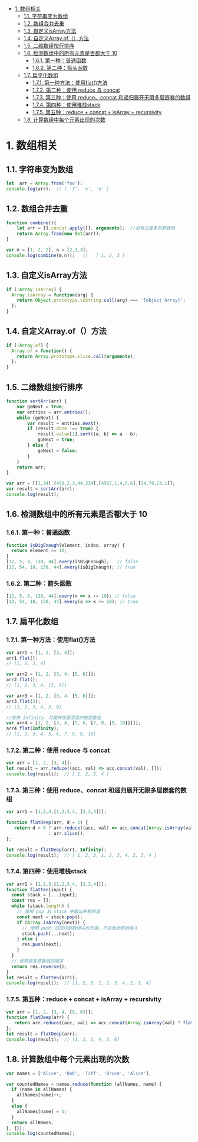 <!-- TOC -->

- [1. 数组相关](#1-数组相关)
    - [1.1. 字符串变为数组](#11-字符串变为数组)
    - [1.2. 数组合并去重](#12-数组合并去重)
    - [1.3. 自定义isArray方法](#13-自定义isarray方法)
    - [1.4. 自定义Array.of（）方法](#14-自定义arrayof方法)
    - [1.5. 二维数组按行排序](#15-二维数组按行排序)
    - [1.6. 检测数组中的所有元素是否都大于 10](#16-检测数组中的所有元素是否都大于-10)
        - [1.6.1. 第一种：普通函数](#161-第一种普通函数)
        - [1.6.2. 第二种：箭头函数](#162-第二种箭头函数)
    - [1.7. 扁平化数组](#17-扁平化数组)
        - [1.7.1. 第一种方法：使用flat()方法](#171-第一种方法使用flat方法)
        - [1.7.2. 第二种：使用 reduce 与 concat](#172-第二种使用-reduce-与-concat)
        - [1.7.3. 第三种：使用 reduce、concat 和递归展开无限多层嵌套的数组](#173-第三种使用-reduceconcat-和递归展开无限多层嵌套的数组)
        - [1.7.4. 第四种：使用堆栈stack](#174-第四种使用堆栈stack)
        - [1.7.5. 第五种：reduce + concat + isArray + recursivity](#175-第五种reduce--concat--isarray--recursivity)
    - [1.8. 计算数组中每个元素出现的次数](#18-计算数组中每个元素出现的次数)

<!-- /TOC -->

# 1. 数组相关

## 1.1. 字符串变为数组

```javascript
let  arr = Array.from('foo'); 
console.log(arr);  // [ 'f', 'o', 'o' ]
```

## 1.2. 数组合并去重

```javascript
function combine(){ 
    let arr = [].concat.apply([], arguments);  //没有去重复的新数组 
    return Array.from(new Set(arr));
} 

var m = [1, 2, 2], n = [2,3,3]; 
console.log(combine(m,n));   //   [ 1, 2, 3 ]
```

## 1.3. 自定义isArray方法

```javascript
if (!Array.isArray) {
  Array.isArray = function(arg) {
    return Object.prototype.toString.call(arg) === '[object Array]';
  };
}
```

## 1.4. 自定义Array.of（）方法

```javascript
if (!Array.of) {
  Array.of = function() {
    return Array.prototype.slice.call(arguments);
  };
}
```

## 1.5. 二维数组按行排序

```javascript
function sortArr(arr) {
    var goNext = true;
    var entries = arr.entries();
    while (goNext) {
        var result = entries.next();
        if (result.done !== true) {
            result.value[1].sort((a, b) => a - b);
            goNext = true;
        } else {
            goNext = false;
        }
    }
    return arr;
}

var arr = [[1,34],[456,2,3,44,234],[4567,1,4,5,6],[34,78,23,1]];
var result = sortArr(arr);
console.log(result);
```

## 1.6. 检测数组中的所有元素是否都大于 10

### 1.6.1. 第一种：普通函数

```javascript
function isBigEnough(element, index, array) {
  return element >= 10;
}
[12, 5, 8, 130, 44].every(isBigEnough);   // false
[12, 54, 18, 130, 44].every(isBigEnough); // true
```

### 1.6.2. 第二种：箭头函数

```javascript
[12, 5, 8, 130, 44].every(x => x >= 10); // false
[12, 54, 18, 130, 44].every(x => x >= 10); // true
```

## 1.7. 扁平化数组

### 1.7.1. 第一种方法：使用flat()方法

```javascript
var arr1 = [1, 2, [3, 4]];
arr1.flat(); 
// [1, 2, 3, 4]

var arr2 = [1, 2, [3, 4, [5, 6]]];
arr2.flat();
// [1, 2, 3, 4, [5, 6]]

var arr3 = [1, 2, [3, 4, [5, 6]]];
arr3.flat(2);
// [1, 2, 3, 4, 5, 6]

//使用 Infinity，可展开任意深度的嵌套数组
var arr4 = [1, 2, [3, 4, [5, 6, [7, 8, [9, 10]]]]];
arr4.flat(Infinity);
// [1, 2, 3, 4, 5, 6, 7, 8, 9, 10]
```

### 1.7.2. 第二种：使用 reduce 与 concat

```javascript
var arr = [1, 2, [3, 4]];
let result = arr.reduce((acc, val) => acc.concat(val), []);
console.log(result);  // [ 1, 2, 3, 4 ]
```

### 1.7.3. 第三种：使用 reduce、concat 和递归展开无限多层嵌套的数组

```javascript
var arr1 = [1,2,3,[1,2,3,4, [2,3,4]]];

function flatDeep(arr, d = 1) {
   return d > 0 ? arr.reduce((acc, val) => acc.concat(Array.isArray(val) ? flatDeep(val, d - 1) : val), [])
                : arr.slice();
};

let result = flatDeep(arr1, Infinity);
console.log(result);  // [ 1, 2, 3, 1, 2, 3, 4, 2, 3, 4 ]
```

### 1.7.4. 第四种：使用堆栈stack

```javascript
var arr1 = [1,2,3,[1,2,3,4, [2,3,4]]];
function flatten(input) {
  const stack = [...input];
  const res = [];
  while (stack.length) {
    // 使用 pop 从 stack 中取出并移除值
    const next = stack.pop();
    if (Array.isArray(next)) {
      // 使用 push 送回内层数组中的元素，不会改动原始输入
      stack.push(...next);
    } else {
      res.push(next);
    }
  }
  // 反转恢复原数组的顺序
  return res.reverse();
}
let result = flatten(arr1);
console.log(result);  // [1, 2, 3, 1, 2, 3, 4, 2, 3, 4]
```

### 1.7.5. 第五种：reduce + concat + isArray + recursivity

```javascript
var arr = [1, 2, [3, 4, [5, 6]]];
function flatDeep(arr) {
   return arr.reduce((acc, val) => acc.concat(Array.isArray(val) ? flatDeep(val) : val), []);
};
let result = flatDeep(arr);
console.log(result);  // [1, 2, 3, 4, 5, 6]
```

## 1.8. 计算数组中每个元素出现的次数

```javascript
var names = ['Alice', 'Bob', 'Tiff', 'Bruce', 'Alice'];

var countedNames = names.reduce(function (allNames, name) { 
  if (name in allNames) {
    allNames[name]++;
  }
  else {
    allNames[name] = 1;
  }
  return allNames;
}, {});
console.log(countedNames);
```
